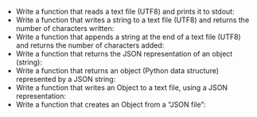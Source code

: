 - Write a function that reads a text file (UTF8) and prints it to stdout:  
- Write a function that writes a string to a text file (UTF8) and returns the number of characters written:  
- Write a function that appends a string at the end of a text file (UTF8) and returns the number of characters added:  
- Write a function that returns the JSON representation of an object (string):  
- Write a function that returns an object (Python data structure) represented by a JSON string:  
- Write a function that writes an Object to a text file, using a JSON representation:  
- Write a function that creates an Object from a “JSON file”:  
